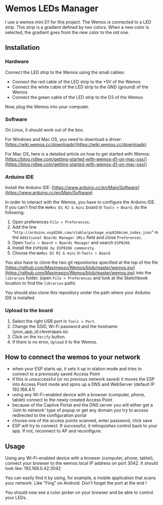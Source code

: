 
# Wemos LEDs Manager

I use a wemos mini D1 for this project.
The Wemos is connected to a LED strip. This strip is a gradient defined by two colors. When a new color is selected, the gradient goes from the new color to the old one.

## Installation
### Hardware
Connect the LED strip to the Wemos using the small cables:

 - Connect the red cable of the LED strip to the +5V of the Wemos
 - Connect the white cable of the LED strip to the GND (ground) of the Wemos
 - Connect the green cable of the LED strip to the D3 of the Wemos

Now, plug the Wemos into your computer.

### Software

On Linux, it should work out of the box.

For Windows and Mac OS, you need to download a driver:  [https://wiki.wemos.cc/downloads](https://wiki.wemos.cc/downloads)

For Mac OS, here is a detailed article on how to get started with Wemos:  [https://blog.rjdlee.com/getting-started-with-wemos-d1-on-mac-osx/](https://blog.rjdlee.com/getting-started-with-wemos-d1-on-mac-osx/)

### Arduino IDE

Install the Arduino IDE:  [https://www.arduino.cc/en/Main/Software](https://www.arduino.cc/en/Main/Software)

In order to interact with the Wemos, you have to configure the Arduino IDE. If you can't find the  `WeMos D1 R2 & mini`  board in  `Tools > Board`, do the following:

1.  Open preferences  `File > Preferences`.
2.  Add the line "`http://arduino.esp8266.com/stable/package_esp8266com_index.json`" in the  `Additional Boards Manager URLs`  field and close  `Preferences`.
3.  Open  `Tools > Board > Boards Manager`  and search  `ESP8266`.
4.  Install the  `ESP8266 by ESP8266 community`.
5.  Choose the  `WeMos D1 R2 & mini`  in  `Tools > Board`.

You also have to clone the two git repositories specified at the top of the file 
[https://github.com/Maximepzv/Wemos/blob/master/wemos.ino](https://github.com/Maximepzv/Wemos/blob/master/wemos.ino) into the `libraries` folder. (open `File > Preferences` and look at the Sketchbook location to find the `libraries` path).

You should also clone this repository under the path where your Arduino IDE is installed

### Upload to the board

1.  Select the right USB port in  `Tools > Port`.
2.  Change the SSID, Wi-Fi password and the hostname (your_app_id.cleverapps.io).
3.  Click on the  `Verify`  button.
4.  If there is no error,  `Upload`  it to the Wemos.

## How to connect the wemos to your network
-   when your ESP starts up, it sets it up in station mode and tries to connect to a previously saved Access Point
-   if this is unsuccessful (or no previous network saved) it moves the ESP into Access Point mode and spins up a DNS and WebServer (default IP 192.168.4.1)
-   using any Wi-Fi-enabled device with a browser (computer, phone, tablet) connect to the newly created Access Point
-   because of the Captive Portal and the DNS server you will either get a 'Join to network' type of popup or get any domain you try to access redirected to the configuration portal
-   choose one of the access points scanned, enter password, click save
-   ESP will try to connect. If successful, it relinquishes control back to your app. If not, reconnect to AP and reconfigure.

## Usage
Using any Wi-Fi-enabled device with a browser (computer, phone, tablet), connect your browser to the wemos local IP address on port 3042. It should look like: 192.168.0.42:3042

You can easily find it by using, for example, a mobile application that scans your network. Like "Fing" on Android. Don't forget the port at the end !

You should now see a color picker on your browser and be able to control your LEDs.

